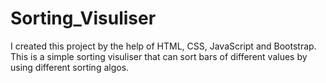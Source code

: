 # Sorting_Visuliser
I created this project by the help of HTML, CSS, JavaScript and Bootstrap. This is a simple sorting visuliser that can sort bars of different values by using different sorting algos.

